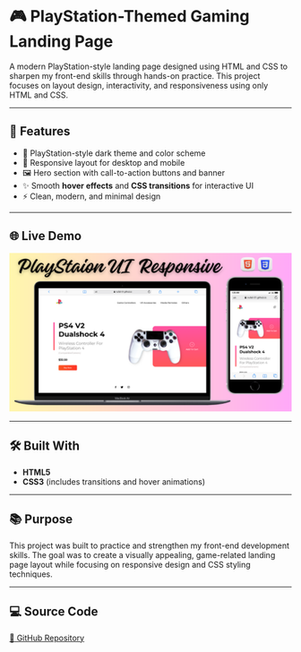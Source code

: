 # 🎮 PlayStation-Themed Gaming Landing Page

A modern PlayStation-style landing page designed using HTML and CSS to sharpen my front-end skills through hands-on practice. This project focuses on layout design, interactivity, and responsiveness using only HTML and CSS.

---

## 🚀 Features

- 🎨 PlayStation-style dark theme and color scheme
- 📱 Responsive layout for desktop and mobile
- 🖼️ Hero section with call-to-action buttons and banner
- ✨ Smooth **hover effects** and **CSS transitions** for interactive UI
- ⚡ Clean, modern, and minimal design

---

## 🌐 Live Demo

[![Website Preview](assets/images/gaming.png
)](https://nufail-01.github.io/PlayStation-UI/)

---

## 🛠️ Built With

- **HTML5**
- **CSS3** (includes transitions and hover animations)

---

## 📚 Purpose

This project was built to practice and strengthen my front-end development skills. The goal was to create a visually appealing, game-related landing page layout while focusing on responsive design and CSS styling techniques.

---


## 💻 Source Code

[🔗 GitHub Repository](https://github.com/nufail-01/PlayStation-UI)

